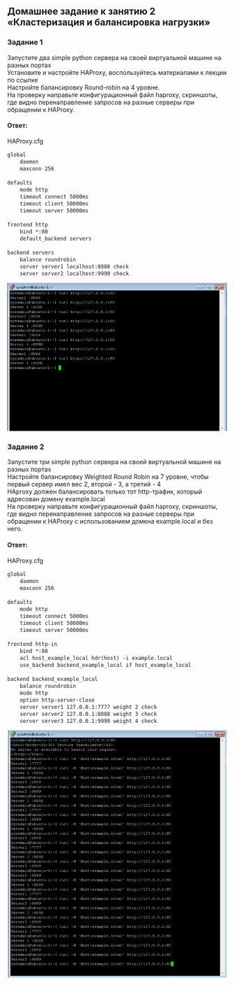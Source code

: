 ## Домашнее задание к занятию 2 «Кластеризация и балансировка нагрузки»  

### Задание 1  
Запустите два simple python сервера на своей виртуальной машине на разных портах  
Установите и настройте HAProxy, воспользуйтесь материалами к лекции по ссылке  
Настройте балансировку Round-robin на 4 уровне.  
На проверку направьте конфигурационный файл haproxy, скриншоты, где видно перенаправление запросов на разные серверы при обращении к HAProxy.  

#### Ответ:  
HAProxy.cfg  
```
global
    daemon
    maxconn 256

defaults
    mode http
    timeout connect 5000ms
    timeout client 50000ms
    timeout server 50000ms

frontend http
    bind *:80
    default_backend servers

backend servers
    balance roundrobin
    server server1 localhost:8888 check
    server server2 localhost:9999 check

```
![](https://github.com/networksuperman/netology_dev_ops/blob/main/fault_tolerance/10_2/img/10_2_1_1.png)  

### Задание 2  
Запустите три simple python сервера на своей виртуальной машине на разных портах  
Настройте балансировку Weighted Round Robin на 7 уровне, чтобы первый сервер имел вес 2, второй - 3, а третий - 4  
HAproxy должен балансировать только тот http-трафик, который адресован домену example.local  
На проверку направьте конфигурационный файл haproxy, скриншоты, где видно перенаправление запросов на разные серверы при обращении к HAProxy c использованием домена example.local и без него.  

#### Ответ:   
HAProxy.cfg
```
global
    daemon
    maxconn 256

defaults
    mode http
    timeout connect 5000ms
    timeout client 50000ms
    timeout server 50000ms

frontend http-in
    bind *:80
    acl host_example_local hdr(host) -i example.local
    use_backend backend_example_local if host_example_local

backend backend_example_local
    balance roundrobin
    mode http
    option http-server-close
    server server1 127.0.0.1:7777 weight 2 check
    server server2 127.0.0.1:8888 weight 3 check
    server server3 127.0.0.1:9999 weight 4 check

```
![](https://github.com/networksuperman/netology_dev_ops/blob/main/fault_tolerance/10_2/img/10_2_2_1.png)
